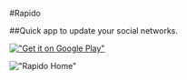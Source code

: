 #Rapido

##Quick app to update your social networks.

[!["Get it on Google Play"](http://www.android.com/images/brand/get_it_on_play_logo_large.png)](http://play.google.com/store/apps/details?id=com.thunsaker.rapido)

!["Rapido Home"](https://raw.github.com/thunsaker/Rapido-Android/dev/assets/rapido_screen_1.4_main.png)
